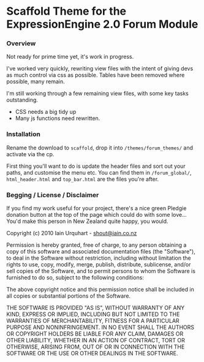 # Scaffold Theme for the ExpressionEngine 2.0 Forum Module

### Overview

Not ready for prime time yet, it's work in progress.

I've worked very quickly, rewriting view files with the intent of giving devs as much control via css as possible. Tables have been removed where possible, many remain.

I'm still working through a few remaining view files, with some key tasks outstanding.

 - CSS needs a big tidy up
 - Many js functions need rewritten.

### Installation

Rename the download to `scaffold`, drop it into `/themes/forum_themes/` and activate via the cp.

First thing you'll want to do is update the header files and sort out your paths, and customise the menu etc.
You can find them in `/forum_global/`, `html_header.html` and `top_bar.html` are the files you're after.

### Begging / License / Disclaimer

If you find my work useful for your project, there's a nice green Pledgie donation button at the top of the page which could do with some love... You'd make this person in New Zealand quite happy, you would.

Copyright (c) 2010 Iain Urquhart - shout@iain.co.nz

Permission is hereby granted, free of charge, to any person obtaining a copy of this software and associated documentation files (the "Software"), to deal in the Software without restriction, including without limitation the rights to use, copy, modify, merge, publish, distribute, sublicense, and/or sell copies of the Software, and to permit persons to whom the Software is furnished to do so, subject to the following conditions:

The above copyright notice and this permission notice shall be included in all copies or substantial portions of the Software.

THE SOFTWARE IS PROVIDED "AS IS", WITHOUT WARRANTY OF ANY KIND, EXPRESS OR IMPLIED, INCLUDING BUT NOT LIMITED TO THE WARRANTIES OF MERCHANTABILITY, FITNESS FOR A PARTICULAR PURPOSE AND NONINFRINGEMENT. IN NO EVENT SHALL THE AUTHORS OR COPYRIGHT HOLDERS BE LIABLE FOR ANY CLAIM, DAMAGES OR OTHER LIABILITY, WHETHER IN AN ACTION OF CONTRACT, TORT OR OTHERWISE, ARISING FROM, OUT OF OR IN CONNECTION WITH THE SOFTWARE OR THE USE OR OTHER DEALINGS IN THE SOFTWARE.